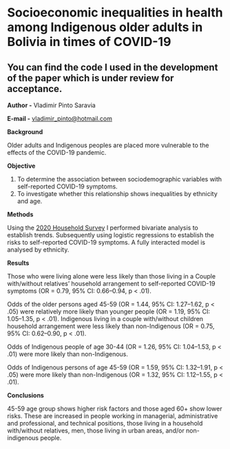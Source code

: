 # **Socioeconomic inequalities in health among Indigenous older adults in Bolivia in times of COVID-19**

## You can find the code I used in the development of the paper which is under review for acceptance.

**Author -** Vladimir Pinto Saravia

**E-mail -** vladimir_pinto@hotmail.com

**Background**

Older adults and Indigenous peoples are placed more vulnerable to the effects of the COVID-19 pandemic.

**Objective**
1. To determine the association between sociodemographic variables with self-reported COVID-19 symptoms.
2. To investigate whether this relationship shows inequalities by ethnicity and age.

**Methods**

Using the [2020 Household Survey](http://anda.ine.gob.bo/index.php/catalog/88/get-microdata) I performed bivariate analysis to establish trends.
Subsequently using logistic regressions to establish the risks to self-reported COVID-19 symptoms.
A fully interacted model is analysed by ethnicity.

**Results**

Those who were living alone were less likely than those living in a Couple with/without relatives’ household arrangement to self-reported COVID-19 symptoms (OR = 0.79, 95% CI: 0.66–0.94, p < .01).

Odds of the older persons aged 45-59 (OR = 1.44, 95% CI: 1.27–1.62, p < .05) were relatively more likely than younger people (OR = 1.19, 95% CI: 1.05–1.35, p < .01). Indigenous living in a couple with/without children household arrangement were less likely than non-Indigenous (OR = 0.75, 95% CI: 0.62–0.90, p < .01).

Odds of Indigenous people of age 30-44 (OR = 1.26, 95% CI: 1.04–1.53, p < .01) were more likely than non-Indigenous.

Odds of Indigenous persons of age 45-59 (OR = 1.59, 95% CI: 1.32–1.91, p < .05) were more likely than non-Indigenous (OR = 1.32, 95% CI: 1.12–1.55, p < .01).

**Conclusions**

45-59 age group shows higher risk factors and those aged 60+ show lower risks. These are increased in people working in managerial, administrative and professional, and technical positions, those living in a household with/without relatives, men, those living in urban areas, and/or non-indigenous people.
